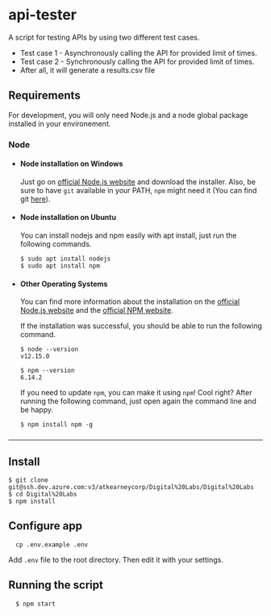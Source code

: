 # api-tester
A script for testing APIs by using two different test cases. 

  - Test case 1 - Asynchronously calling the API for provided limit of times.
  - Test case 2 - Synchronously calling the API for provided limit of times.
  - After all, it will generate a results.csv file
## Requirements

For development, you will only need Node.js and a node global package installed in your environement.

### Node

- #### Node installation on Windows

  Just go on [official Node.js website](https://nodejs.org/) and download the installer.
  Also, be sure to have `git` available in your PATH, `npm` might need it (You can find git [here](https://git-scm.com/)).

- #### Node installation on Ubuntu

  You can install nodejs and npm easily with apt install, just run the following commands.

      $ sudo apt install nodejs
      $ sudo apt install npm

- #### Other Operating Systems

  You can find more information about the installation on the [official Node.js website](https://nodejs.org/) and the [official NPM website](https://npmjs.org/).

  If the installation was successful, you should be able to run the following command.

      $ node --version
      v12.15.0

      $ npm --version
      6.14.2

  If you need to update `npm`, you can make it using `npm`! Cool right? After running the following command, just open again the command line and be happy.

      $ npm install npm -g

###

---

## Install

    $ git clone git@ssh.dev.azure.com:v3/atkearneycorp/Digital%20Labs/Digital%20Labs
    $ cd Digital%20Labs
    $ npm install

## Configure app

```
  cp .env.example .env
```

Add `.env` file to the root directory. Then edit it with your settings.

## Running the script

```javascript
  $ npm start
```
